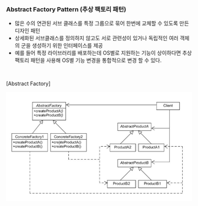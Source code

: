 
### Abstract Factory Pattern (추상 팩토리 패턴)


- 많은 수의 연관된 서브 클래스를 특정 그룹으로 묶어 한번에 교체할 수 있도록 만든 디자인 패턴
- 상세화된 서브클래스를 정의하지 않고도 서로 관련성이 있거나 독립적인 여러 객체의 군을 생성하기 위한 인터페이스를 제공
- 예를 들어 특정 라이브러리를 배포하는데 OS별로 지원하는 기능이 상이하다면 추상 팩토리 패턴을 사용해 OS별 기능 변경을 통합적으로 변경 할 수 있다.

<br>

[Abstract Factory]

![duck_class_diagram](src/main/resources/af-cd.JPG)


<br>
